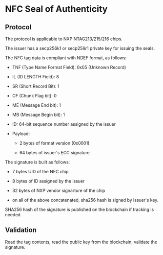 NFC Seal of Authenticity
========================

Protocol
--------

The protocol is applicable to NXP NTAG213/215/216 chips.

The issuer has a secp256k1 or secp256r1 private key for issuing the
seals.

The NFC tag data is compliant with NDEF format, as follows:

* TNF (Type Name Format Field): 0x05 (Unknown Record)

* IL (ID LENGTH Field): 8

* SR (Short Record Bit): 1

* CF (Chunk Flag bit): 0

* ME (Message End bit): 1

* MB (Message Begin bit): 1

* ID: 64-bit sequence number assigned by the issuer

* Payload:

  * 2 bytes of format version (0x0001)

  * 64 bytes of issuer's ECC signature.



The signature is built as follows:

* 7 bytes UID of the NFC chip

* 8 bytes of ID assigned by the issuer

* 32 bytes of NXP vendor signarture of the chip

* on all of the above concatenated, sha256 hash is signed by issuer's key.


SHA256 hash of the signature is published on the blockchain if
tracking is needed.



Validation
----------

Read the tag contents, read the public key from the blockchain,
validate the signature.

